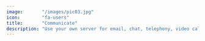 ```yaml
---
image:       "/images/pic03.jpg"
icon:        "fa-users"
title:       "Communicate"
description: "Use your own server for email, chat, telephony, video calls, etcetera."
---
```

